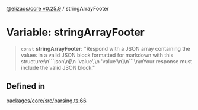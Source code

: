 [@elizaos/core v0.25.9](../index.md) / stringArrayFooter

# Variable: stringArrayFooter

> `const` **stringArrayFooter**: "Respond with a JSON array containing the values in a valid JSON block formatted for markdown with this structure:\n\`\`\`json\n\[\n  'value',\n  'value'\n\]\n\`\`\`\n\nYour response must include the valid JSON block."

## Defined in

[packages/core/src/parsing.ts:66](https://github.com/elizaOS/eliza/blob/main/packages/core/src/parsing.ts#L66)
